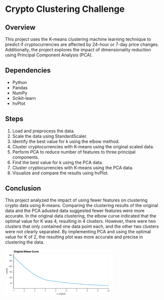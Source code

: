# Crypto Clustering Challenge

## Overview

This project uses the K-means clustering machine learning technique to predict if cryptocurrencies are affected by 24-hour or 7-day price changes. Additionally, the project explores the impact of dimensionality reduction using Principal Component Analysis (PCA).


## Dependencies

- Python
- Pandas
- NumPy
- Scikit-learn
- hvPlot


## Steps

1. Load and preprocess the data.
2. Scale the data using StandardScaler.
3. Identify the best value for k using the elbow method.
4. Cluster cryptocurrencies with K-means using the original scaled data.
5. Perform PCA to reduce number of features to three principal components.
6. Find the best value for k using the PCA data.
7. Cluster cryptocurrencies with K-means using the PCA data.
8. Visualize and compare the results using hvPlot.

## Conclusion

This project analyzed the impact of using fewer features on clustering crypto data using K-means. Comparing the clustering results of the original data and the PCA adusted data suggested fewer features were more accurate. In the original data clustering, the elbow curve indicated that the optimal value for K was 4, resulting in 4 clusters. However, there were two clusters that only contained one data point each, and the other two clusters were not clearly separated. By implementing PCA and using the optimal value for K of 2, the resulting plot was more accurate and precise in clustering the data.

<img width="350" alt="image" src="images/Elbow_Original.png">

